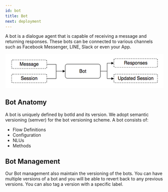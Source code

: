 ```yaml
---
id: bot
title: Bot
next: deployment
---
```


A bot is a dialogue agent that is capable of receiving a message and returning responses. These bots can be connected to various channels such as Facebook Messenger, LINE, Slack or even your App.

![Figure 1](./images/bot/figure-1.png)

## Bot Anatomy

A bot is uniquely defined by botId and its version. We adopt semantic versioning (semver) for the bot versioning scheme. A bot consists of:

- Flow Definitions
- Configuration
- NLUs
- Methods

## Bot Management

Our Bot management also maintain the versioning of the bots. You can have multiple versions of a bot and you will be able to revert back to any previous versions. You can also tag a version with a specific label.

